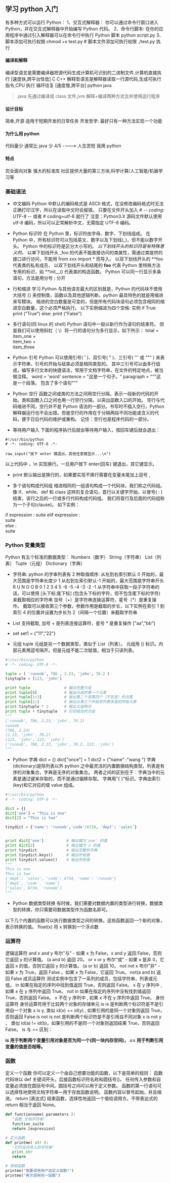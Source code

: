 ## 学习 python 入门

有多种方式可以运行 Python：
1、交互式解释器： 你可以通过命令行窗口进入 Python，并在交互式解释器中开始编写 Python 代码。
2、命令行脚本: 在你的应用程序中通过引入解释器可以在命令行中执行 Python 脚本 python script.py
3、脚本添加可执行权限 chmod +x test.py # 脚本文件添加可执行权限 ./test.py 执行

#### 编译和解释

编译型语言是需要编译器把源代码生成计算机可识别的二进制文件,计算机直接执行 [速度快,跨平台性低] C C++
解释型语言是解释器读取一行源代码,生成可执行指令,CPU 执行 循环往复 [速度慢,跨平台] python java

> java 先通过编译成 class 文件,jvm 解释+编译两种方式合并使用运行程序

#### 设计目标

简单,开源
适用于短期开发的日常任务
开发哲学: 最好只有一种方法实现一个功能

#### 为什么用 python

代码量少 通常比 java 少 4/5 ----> 人生苦短 我用 python

#### 特点

完全面向对象
强大的标准库
社区提供大量的第三方块,科学计算/人工智能/机器学习等

### 基础语法

- 中文编码
  Python 中默认的编码格式是 ASCII 格式，在没修改编码格式时无法正确打印汉字，所以在读取中文时会报错。
  只要在文件开头加入 # -_- coding: UTF-8 -_- 或者 # coding=utf-8 就行了
  注意：Python3.X 源码文件默认使用 utf-8 编码，所以可以正常解析中文，无需指定 UTF-8 编码。

- Python 标识符
  在 Python 里，标识符由字母、数字、下划线组成。
  在 Python 中，所有标识符可以包括英文、数字以及下划线(\_)，但不能以数字开头。
  Python 中的标识符是区分大小写的。
  _以下划线开头的标识符是有特殊意义的。_
  以单下划线开头 \_foo 的代表不能直接访问的类属性，需通过类提供的接口进行访问，不能用 from xxx import \* 而导入。
  以双下划线开头的 **foo 代表类的私有成员，
  以双下划线开头和结尾的 **foo** 代表 Python 里特殊方法专用的标识，如 **init\_\_() 代表类的构造函数。
  Python 可以同一行显示多条语句，方法是用分号 ; 分开

- 行和缩进
  学习 Python 与其他语言最大的区别就是，Python 的代码块不使用大括号 {} 来控制类，函数以及其他逻辑判断。python 最具特色的就是用缩进来写模块。
  缩进的空白数量是可变的，但是所有代码块语句必须包含相同的缩进空白数量，这个必须严格执行。
  以下实例缩进为四个空格:
  实例
  if True:
  print ("True")
  else:
  print ("False")

- 多行语句(同 linux 的 shell)
  Python 语句中一般以新行作为语句的结束符。
  但是我们可以使用斜杠（ \）将一行的语句分为多行显示，如下所示：
  total = item_one + \
   item_two + \
   item_three

- Python 引号
  Python 可以使用引号( ' )、双引号( " )、三引号( ''' 或 """ ) 来表示字符串，引号的开始与结束必须是相同类型的。
  其中三引号可以由多行组成，编写多行文本的快捷语法，常用于文档字符串，在文件的特定地点，被当做注释。
  word = 'word'
  sentence = "这是一个句子。"
  paragraph = """这是一个段落。
  包含了多个语句"""

- Python 空行
  函数之间或类的方法之间用空行分隔，表示一段新的代码的开始。类和函数入口之间也用一行空行分隔，以突出函数入口的开始。
  空行与代码缩进不同，空行并不是 Python 语法的一部分。书写时不插入空行，Python 解释器运行也不会出错。但是空行的作用在于分隔两段不同功能或含义的代码，便于日后代码的维护或重构。
  记住：空行也是程序代码的一部分。

- 等待用户输入
  下面的程序执行后就会等待用户输入，按回车键后就会退出：

```
#!/usr/bin/python
# -*- coding: UTF-8 -*-

raw_input("按下 enter 键退出，其他任意键显示...\n")
```

以上代码中 ，\n 实现换行。一旦用户按下 enter(回车) 键退出，其它键显示。

- print 默认输出是换行的，如果要实现不换行需要在变量末尾加上逗号 ,

- 多个语句构成代码组
  缩进相同的一组语句构成一个代码块，我们称之代码组。
  像 if、while、def 和 class 这样的复合语句，首行以关键字开始，以冒号( : )结束，该行之后的一行或多行代码构成代码组。
  我们将首行及后面的代码组称为一个子句(clause)。
  如下实例：

if expression :
suite
elif expression :  
 suite  
else :  
 suite

### Python 变量类型

Python 有五个标准的数据类型：
Numbers（数字）
String（字符串）
List（列表）
Tuple（元组）
Dictionary（字典）

- 字符串:
  python 的字串列表有 2 种取值顺序:
  从左到右索引默认 0 开始的，最大范围是字符串长度少 1
  从右到左索引默认-1 开始的，最大范围是字符串开头
  R U N O O B
  0 1 2 3 4 5
  -6 -5 -4 -3 -2 -1
  从字符串中获取一段子字符串的话，可以使用 [头下标:尾下标] (包含头下标的字符，但不包含尾下标的字符) 来截取相应的字符串
  加号（+）是字符串连接运算符，星号（\*）是重复操作。
  截取可以接收第三个参数，参数作用是截取的步长，以下实例在索引 1 到索引 4 的位置并设置为步长为 2（间隔一个位置）来截取字符串

- List
  支持截取, 加号 + 是列表连接运算符，星号 \* 是重复操作 ["aa","bb"]

- set
  set1 = {"11","22"}

- 元组 tuple
  元组是另一个数据类型，类似于 List（列表）。
  元组用 () 标识。内部元素用逗号隔开。但是元组不能二次赋值，相当于只读列表。

```python
#!/usr/bin/python
# -*- coding: UTF-8 -*-

tuple = ( 'runoob', 786 , 2.23, 'john', 70.2 )
tinytuple = (123, 'john')

print tuple               # 输出完整元组
print tuple[0]            # 输出元组的第一个元素
print tuple[1:3]          # 输出第二个至第四个（不包含）的元素
print tuple[2:]           # 输出从第三个开始至列表末尾的所有元素
print tinytuple * 2       # 输出元组两次
print tuple + tinytuple   # 打印组合的元组
"""
('runoob', 786, 2.23, 'john', 70.2)
runoob
(786, 2.23)
(2.23, 'john', 70.2)
(123, 'john', 123, 'john')
('runoob', 786, 2.23, 'john', 70.2, 123, 'john')
"""
```

- Python 字典
  dict = {} dict["once"] = 1
  dict2 = {"name" :"wang "}
  字典(dictionary)是除列表以外 python 之中最灵活的内置数据结构类型。列表是有序的对象集合，字典是无序的对象集合。
  两者之间的区别在于：字典当中的元素是通过键来存取的，而不是通过偏移存取。
  字典用"{ }"标识。字典由索引(key)和它对应的值 value 组成。

```python
#!/usr/bin/python
# -*- coding: UTF-8 -*-

dict = {}
dict['one'] = "This is one"
dict[2] = "This is two"

tinydict = {'name': 'runoob','code':6734, 'dept': 'sales'}


print dict['one']          # 输出键为'one' 的值
print dict[2]              # 输出键为 2 的值
print tinydict             # 输出完整的字典
print tinydict.keys()      # 输出所有键
print tinydict.values()    # 输出所有值
"""
This is one
This is two
{'dept': 'sales', 'code': 6734, 'name': 'runoob'}
['dept', 'code', 'name']
['sales', 6734, 'runoob']
"""
```

- Python 数据类型转换
  有时候，我们需要对数据内置的类型进行转换，数据类型的转换，你只需要将数据类型作为函数名即可。

以下几个内置的函数可以执行数据类型之间的转换。这些函数返回一个新的对象，表示转换的值。
float(x) 将 x 转换到一个浮点数

### 运算符

逻辑运算符
and x and y 布尔"与" - 如果 x 为 False，x and y 返回 False，否则它返回 y 的计算值。 (a and b) 返回 20。
or x or y 布尔"或" - 如果 x 是非 0，它返回 x 的值，否则它返回 y 的计算值。 (a or b) 返回 10。
not not x 布尔"非" - 如果 x 为 True，返回 False 。如果 x 为 False，它返回 True。 not(a and b) 返回 False
成员运算符
测试实例中包含了一系列的成员，包括字符串，列表或元组。
in 如果在指定的序列中找到值返回 True，否则返回 False。 x 在 y 序列中 , 如果 x 在 y 序列中返回 True。
not in 如果在指定的序列中没有找到值返回 True，否则返回 False。 x 不在 y 序列中 , 如果 x 不在 y 序列中返回 True。
身份运算符
身份运算符用于比较两个对象的存储单元
is is 是判断两个标识符是不是引用自一个对象 x is y, 类似 id(x) == id(y) , 如果引用的是同一个对象则返回 True，否则返回 False
is not is not 是判断两个标识符是不是引用自不同对象 x is not y ， 类似 id(a) != id(b)。如果引用的不是同一个对象则返回结果 True，否则返回 False。
is 与 == 区别：

**is 用于判断两个变量引用对象是否为同一个(同一块内存空间)， == 用于判断引用变量的值是否相等。**

### 函数

定义一个函数
你可以定义一个由自己想要功能的函数，以下是简单的规则：
函数代码块以 def 关键词开头，后接函数标识符名称和圆括号()。
任何传入参数和自变量必须放在圆括号中间。圆括号之间可以用于定义参数。
函数的第一行语句可以选择性地使用文档字符串—用于存放函数说明。
函数内容以冒号起始，并且缩进。
return [表达式] 结束函数，选择性地返回一个值给调用方。不带表达式的 return 相当于返回 None。

```python
def functionname( parameters ):
   "函数_文档字符串"
   function_suite
   return [expression]

# 定义函数
def printme( str ):
   "打印任何传入的字符串"
   print str
   return

# 调用函数
printme("我要调用用户自定义函数!")
printme("再次调用同一函数")
```
